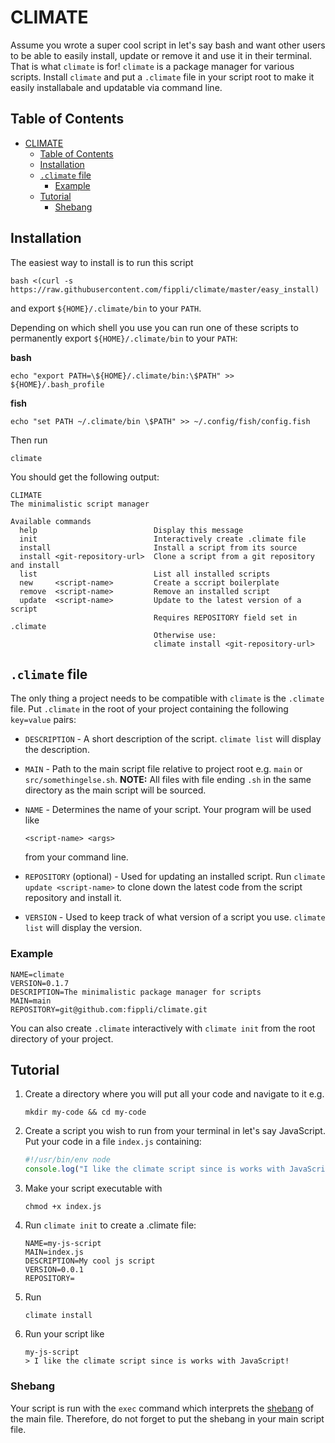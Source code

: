 # CLIMATE

Assume you wrote a super cool script in let's say bash and want other users to be able to easily install, update or remove it and use it in their terminal. That is what `climate` is for!
`climate` is a package manager for various scripts. Install `climate` and put a `.climate` file in your script root to make it easily installabale and updatable via command line.

## Table of Contents

- [CLIMATE](#climate)
  - [Table of Contents](#table-of-contents)
  - [Installation](#installation)
  - [`.climate` file](#climate-file)
    - [Example](#example)
  - [Tutorial](#tutorial)
    - [Shebang](#shebang)

## Installation

The easiest way to install is to run this script
```
bash <(curl -s https://raw.githubusercontent.com/fippli/climate/master/easy_install)
```
and export `${HOME}/.climate/bin` to your `PATH`.

Depending on which shell you use you can run one of these scripts to permanently export `${HOME}/.climate/bin` to your `PATH`:

**bash**
```
echo "export PATH=\${HOME}/.climate/bin:\$PATH" >> ${HOME}/.bash_profile
```
**fish**
```
echo "set PATH ~/.climate/bin \$PATH" >> ~/.config/fish/config.fish
```

Then run

```
climate
```

You should get the following output:

```
CLIMATE
The minimalistic script manager

Available commands
  help                          Display this message
  init                          Interactively create .climate file
  install                       Install a script from its source
  install <git-repository-url>  Clone a script from a git repository and install
  list                          List all installed scripts
  new     <script-name>         Create a sccript boilerplate
  remove  <script-name>         Remove an installed script
  update  <script-name>         Update to the latest version of a script
                                Requires REPOSITORY field set in .climate
                                Otherwise use:
                                climate install <git-repository-url>
```

## `.climate` file

The only thing a project needs to be compatible with `climate` is the `.climate` file. Put `.climate` in the root of your project containing the following `key=value` pairs:

- `DESCRIPTION` - A short description of the script. `climate list` will display the description.

- `MAIN` - Path to the main script file relative to project root e.g. `main` or `src/somethingelse.sh`. **NOTE:**
  All files with file ending `.sh` in the same directory as the main script will be sourced.

- `NAME` - Determines the name of your script. Your program will be used like

  ```
  <script-name> <args>
  ```

  from your command line.

- `REPOSITORY` (optional) - Used for updating an installed script. Run `climate update <script-name>` to clone down the latest code from the script repository and install it.

- `VERSION` - Used to keep track of what version of a script you use. `climate list` will display the version.

### Example

```
NAME=climate
VERSION=0.1.7
DESCRIPTION=The minimalistic package manager for scripts
MAIN=main
REPOSITORY=git@github.com:fippli/climate.git
```

You can also create `.climate` interactively with `climate init` from the root directory of your project.

## Tutorial
1. Create a directory where you will put all your code and navigate to it e.g.
   ```
   mkdir my-code && cd my-code
   ```

2. Create a script you wish to run from your terminal in let's say JavaScript. Put your code in a file `index.js` containing:
   ```JavaScript
   #!/usr/bin/env node
   console.log("I like the climate script since is works with JavaScript!");
   ```

3. Make your script executable with
   ```
   chmod +x index.js
   ```

4. Run `climate init` to create a .climate file:
   ```
   NAME=my-js-script
   MAIN=index.js
   DESCRIPTION=My cool js script
   VERSION=0.0.1
   REPOSITORY=
   ```

5. Run 
   ```
   climate install
   ```

6. Run your script like 
   ```
   my-js-script
   > I like the climate script since is works with JavaScript!
   ```

### Shebang
Your script is run with the `exec` command which interprets the [shebang](https://en.wikipedia.org/wiki/Shebang_(Unix)) of the main file. Therefore, do not forget to put the shebang in your main script file.
